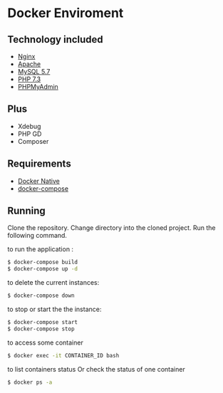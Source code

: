 # Docker Enviroment

## Technology included

* [Nginx](http://nginx.org/)
* [Apache](http://httpd.apache.org)
* [MySQL 5.7](http://www.mysql.com/)
* [PHP 7.3](http://php.net/)
* [PHPMyAdmin](https://www.phpmyadmin.net)

## Plus

* Xdebug
* PHP GD
* Composer

## Requirements

* [Docker Native](https://www.docker.com/products/overview)
* [docker-compose](https://docs.docker.com/compose/install/)

## Running

Clone the repository.
Change directory into the cloned project.
Run the following command.


to run the application :
```sh
$ docker-compose build
$ docker-compose up -d
```

to delete the current instances:
```sh
$ docker-compose down
```

to stop or start the the instance:
```sh
$ docker-compose start
$ docker-compose stop
```

to access some container
```sh
$ docker exec -it CONTAINER_ID bash
```

to list containers status Or check the status of one container
```sh
$ docker ps -a
```

